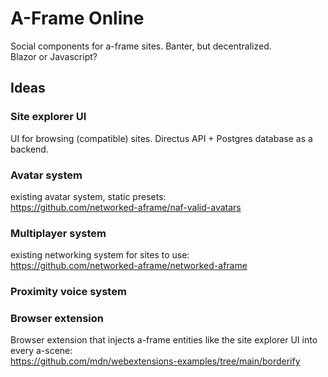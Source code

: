 # A-Frame Online

Social components for a-frame sites. Banter, but decentralized.\
Blazor or Javascript?

## Ideas

### Site explorer UI
UI for browsing (compatible) sites. Directus API + Postgres database as a backend.

### Avatar system
existing avatar system, static presets:\
https://github.com/networked-aframe/naf-valid-avatars

### Multiplayer system
existing networking system for sites to use:\
https://github.com/networked-aframe/networked-aframe

### Proximity voice system

### Browser extension
Browser extension that injects a-frame entities like the site explorer UI into every a-scene:\
https://github.com/mdn/webextensions-examples/tree/main/borderify
